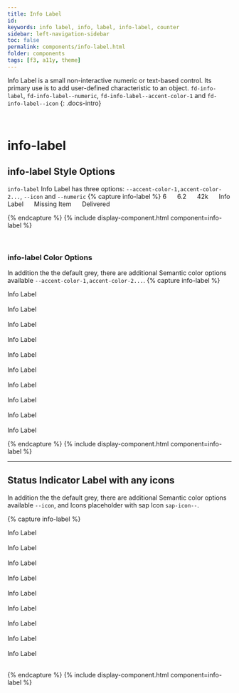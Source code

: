 ```yaml
---
title: Info Label
id:
keywords: info label, info, label, info-label, counter
sidebar: left-navigation-sidebar
toc: false
permalink: components/info-label.html
folder: components
tags: [f3, a11y, theme]
---
```


Info Label is a small non-interactive numeric or text-based control. Its primary use is to add user-defined characteristic to an object. `fd-info-label`, `fd-info-label--numeric`, `fd-info-label--accent-color-1` and `fd-info-label--icon`
{: .docs-intro}

<br>

# info-label

## info-label Style Options
`info-label` Info Label has three options: `--accent-color-1,accent-color-2...`, `--icon` and `--numeric`
{% capture info-label %}
<span class="fd-info-label fd-info-label--numeric fd-info-label--accent-color-1">6</span>
<span class="fd-info-label fd-info-label--numeric fd-info-label--accent-color-2">6.2</span>
<span class="fd-info-label fd-info-label--numeric fd-info-label--accent-color-3">42k</span>
<span class="fd-info-label fd-info-label--accent-color-3">Info Label </span>
<span class="fd-info-label fd-info-label--accent-color-4">Missing Item</span>
<span class="fd-info-label fd-info-label--accent-color-5 fd-info-label--icon sap-icon--photo-voltaic">Delivered</span>

{% endcapture %}
{% include display-component.html component=info-label %}

<br>

### info-label Color Options
In addition the the default grey, there are additional Semantic color options available `--accent-color-1,accent-color-2...`.
{% capture info-label %}

<span class="fd-info-label fd-info-label--accent-color-1">Info Label</span>
<br><br>
<span class="fd-info-label fd-info-label--accent-color-2">Info Label</span>
<br><br>
<span class="fd-info-label fd-info-label--accent-color-3">Info Label</span>
<br><br>
<span class="fd-info-label fd-info-label--accent-color-4">Info Label</span>
<br><br>
<span class="fd-info-label fd-info-label--accent-color-5">Info Label</span>
<br><br>
<span class="fd-info-label fd-info-label--accent-color-6">Info Label</span>
<br><br>
<span class="fd-info-label fd-info-label--accent-color-7">Info Label</span>
<br><br>
<span class="fd-info-label fd-info-label--accent-color-8">Info Label</span>
<br><br>
<span class="fd-info-label fd-info-label--accent-color-9">Info Label</span>
<br><br>
<span class="fd-info-label fd-info-label--accent-color-10">Info Label</span>

{% endcapture %}
{% include display-component.html component=info-label %}

<hr>


## Status Indicator Label with any icons

In addition the the default grey, there are additional Semantic color options available `--icon`, and Icons placeholder with sap Icon `sap-icon--`.

{% capture info-label %}

<span class="fd-info-label fd-info-label--accent-color-1 fd-info-label--icon sap-icon--future">Info Label</span>
<br><br>
<span class="fd-info-label fd-info-label--accent-color-2 fd-info-label--icon sap-icon--add-activity-2">Info Label</span>
<br><br>
<span class="fd-info-label fd-info-label--accent-color-3 fd-info-label--icon sap-icon--bar-code">Info Label</span>
<br><br>
<span class="fd-info-label fd-info-label--accent-color-4 fd-info-label--icon sap-icon--time-entry-request">Info Label</span>
<br><br>
<span class="fd-info-label fd-info-label--accent-color-5 fd-info-label--icon sap-icon--bubble-chart">Info Label</span>
<br><br>
<span class="fd-info-label fd-info-label--accent-color-6 fd-info-label--icon sap-icon--hide">Info Label</span>
<br><br>
<span class="fd-info-label fd-info-label--accent-color-7 fd-info-label--icon sap-icon--key">Info Label</span>
<br><br>
<span class="fd-info-label fd-info-label--accent-color-8 fd-info-label--icon sap-icon--technical-object">Info Label</span>
<br><br>
<span class="fd-info-label fd-info-label--accent-color-9 fd-info-label--icon sap-icon--upload-to-cloud">Info Label</span>
<br><br>
<span class="fd-info-label fd-info-label--accent-color-10 fd-info-label--only-icon sap-icon--upload-to-cloud"></span>

{% endcapture %}
{% include display-component.html component=info-label %}

<br>

<style>
.fd-info-label{
    margin-right: 20px;
}
</style>
